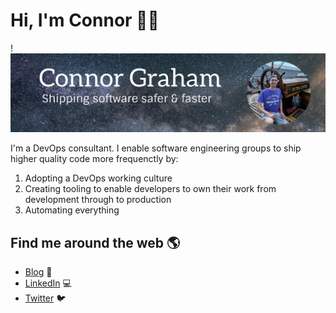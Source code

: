 # Hi, I'm Connor 👋🚀

!![banner](https://raw.githubusercontent.com/ConnorGraham/ConnorGraham/master/banner.png)

I'm a DevOps consultant. I enable software engineering groups to ship higher quality code more frequenctly by:
1. Adopting a DevOps working culture
2. Creating tooling to enable developers to own their work from development through to production
3. Automating everything

## Find me around the web 🌎
* [Blog](https://connorgraham.github.io/) 🚢
* [LinkedIn](https://www.linkedin.com/in/connormwg/) 💻
* [Twitter](https://twitter.com/connormwg) 🐦


